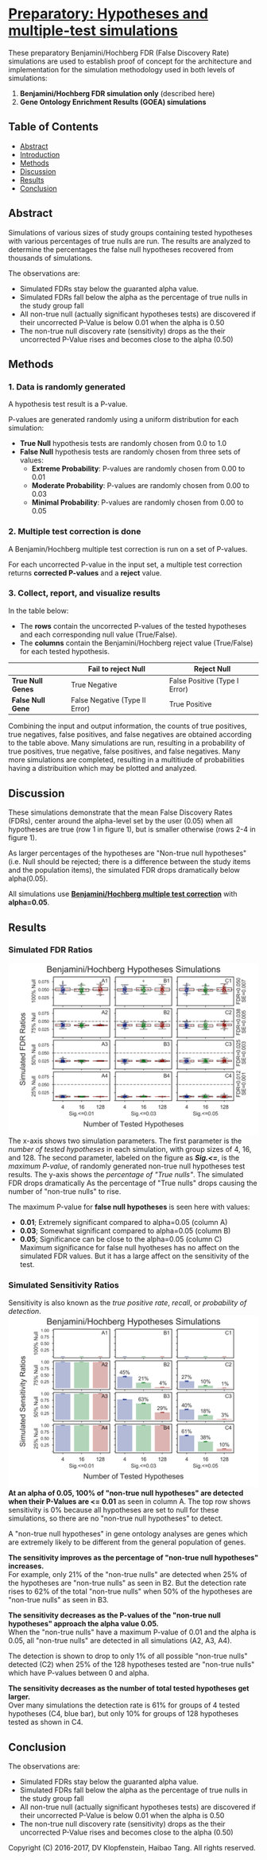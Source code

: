 # [**Preparatory**: Hypotheses and multiple-test simulations]()
These preparatory Benjamini/Hochberg FDR (False Discovery Rate) simulations
are used to establish proof of concept for the architecture and implementation
for the simulation methodology used in both levels of simulations:
  1. **Benjamini/Hochberg FDR simulation only** (described here)     
  2. **Gene Ontology Enrichment Results (GOEA) simulations**    


## Table of Contents
  * [Abstract](#abstract)
  * [Introduction](#introduction)
  * [Methods](#methods)
  * [Discussion](#discussion)
  * [Results](#results)
  * [Conclusion](#conclusion)


## Abstract
Simulations of various sizes of study groups containing tested hypotheses with
various percentages of true nulls are run. The results are analyzed to
determine the percentages the false null hypotheses recovered from thousands of
simulations.

The observations are:
  * Simulated FDRs stay below the guaranted alpha value.    
  * Simulated FDRs fall below the alpha as the percentage of true nulls in the study group fall    
  * All non-true null (actually significant hypotheses tests) are discovered if 
    their uncorrected P-Value is below 0.01 when the alpha is 0.50    
  * The non-true null discovery rate (sensitivity) drops as the 
    their uncorrected P-Value rises and becomes close to the alpha (0.50)    


## Methods

### 1. Data is randomly generated
A hypothesis test result is a P-value.

P-values are generated randomly using a uniform distribution for each simulation:    
  * **True Null** hypothesis tests are randomly chosen from 0.0 to 1.0    
  * **False Null** hypothesis tests are randomly chosen from three sets of values:    
    * **Extreme Probability**: P-values are randomly chosen from 0.00 to 0.01    
    * **Moderate Probability**: P-values are randomly chosen from 0.00 to 0.03    
    * **Minimal Probability**: P-values are randomly chosen from 0.00 to 0.05    

### 2. Multiple test correction is done
A Benjamin/Hochberg multiple test correction is run on a set of P-values.

For each uncorrected P-value in the input set, a multiple test correction returns 
**corrected P-values** and a **reject** value.

### 3. Collect, report, and visualize results

In the table below:
  * The **rows** contain the uncorrected P-values of the tested hypotheses and each corresponding null value (True/False).    
  * The **columns** contain the Benjamini/Hochberg reject value (True/False) for each tested hypothesis.

|                     | **Fail to reject Null**	        | **Reject Null**
|---------------------|---------------------------------|-----------------
| **True Null Genes**	| True Negative	                  | False Positive (Type I Error)
| **False Null Gene**	| False Negative (Type II Error)	| True Positive

Combining the input and output information, the counts of true positives, true negatives,
false positives, and false negatives are obtained according to the table above. Many
simulations are run, resulting in a probability of true positives, true negative, false
positives, and false negatives. Many more simulations are completed, resulting in a
multitiude of probabilities having a distribuition which may be plotted and analyzed.

## Discussion
These simulations demonstrate that the mean False Discovery Rates (FDRs),
center around the alpha-level set by the user (0.05) when all hypotheses are true (row 1 in figure 1),
but is smaller otherwise (rows 2-4 in figure 1).

As larger percentages of the hypotheses are "Non-true null hypotheses"
(i.e. Null should be rejected; there is a difference between the study items and the population items),
the simulated FDR drops dramatically below alpha(0.05).

All simulations use [**Benjamini/Hochberg multiple test correction**](
http://www.stat.purdue.edu/~doerge/BIOINFORM.D/FALL06/Benjamini%20and%20Y%20FDR.pdf)
with **alpha=0.05**.

## Results
### Simulated FDR Ratios
![FDR results](../logs/fig_hypoth_100to025_01to05_004to128_N00100_01000_fdr_actual.png)
The x-axis shows two simulation parameters.
The first parameter is the _number of tested hypotheses_ in each simulation, with group sizes of 4, 16, and 128.
The second parameter, labeled on the figure as _**Sig.<=**_, is the _maximum P-value_,
of randomly generated non-true null hypotheses test results.
The y-axis shows the _percentage of "True nulls"_.
The simulated FDR drops dramatically
As the percentage of "True nulls" drops causing the number of "non-true nulls" to rise.

The maximum P-value for **false null hypotheses** is seen here with values:
  * **0.01**; Extremely significant compared to alpha=0.05 (column A)     
  * **0.03**; Somewhat significant compared to alpha=0.05 (column B)    
  * **0.05**; Significance can be close to the alpha=0.05 (column C)    
Maximum significance for false null hyotheses has no affect on the simulated FDR values.
But it has a large affect on the sensitivity of the test.

### Simulated Sensitivity Ratios
Sensitivity is also known as the _true positive rate_, _recall_, or _probability of detection_.
![Sensitivity results](../logs/fig_hypoth_100to025_01to05_004to128_N00100_01000_sensitivity.png)
**At an alpha of 0.05, 100% of "non-true null hypotheses" are detected when their P-Values are <= 0.01**
as seen in column A.
The top row shows sensitivity is 0% because all hypotheses are set to null for these simulations,
so there are no "non-true null hypotheses" to detect.

A "non-true null hypotheses" in gene ontology analyses are genes which
are extremely likely to be different from the general population of genes.

**The sensitivity improves as the percentage of "non-true null hypotheses" increases.**    
For example, only 21% of the "non-true nulls" are detected when 25% of the hypotheses are "non-true nulls" as seen in B2.
But the detection rate rises to 62% of the total "non-true nulls" when 50% of the hypotheses are "non-true nulls" as seen in B3.

**The sensitivity decreases as the P-values of the "non-true null hypotheses" approach the alpha value 0.05.**    
When the "non-true nulls" have a maximum P-value of 0.01 and the alpha is 0.05, all "non-true nulls" are detected in all simulations (A2, A3, A4).

The detection is shown to drop to only 1% of all possible "non-true nulls" detected (C2)
when 25% of the 128 hypotheses tested are "non-true nulls" which have P-values between 0 and alpha.

**The sensitivity decreases as the number of total tested hypotheses get larger.**    
Over many simulations the detection rate is 61% for groups of 4 tested hypotheses (C4, blue bar),
but only 10% for groups of 128 hypotheses tested as shown in C4.

## Conclusion

The observations are:
  * Simulated FDRs stay below the guaranted alpha value.    
  * Simulated FDRs fall below the alpha as the percentage of true nulls in the study group fall    
  * All non-true null (actually significant hypotheses tests) are discovered if 
    their uncorrected P-Value is below 0.01 when the alpha is 0.50    
  * The non-true null discovery rate (sensitivity) drops as the 
    their uncorrected P-Value rises and becomes close to the alpha (0.50)    


Copyright (C) 2016-2017, DV Klopfenstein, Haibao Tang. All rights reserved.
